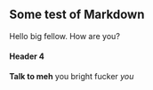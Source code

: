 ## Some test of Markdown

Hello big fellow. How are you?

#### Header 4

**Talk to meh** you bright fucker *you*